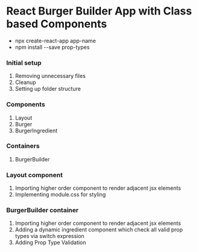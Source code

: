 # React Burger Builder App with Class based Components

- npx create-react-app app-name
- npm install --save prop-types

### Initial setup

1. Removing unnecessary files
2. Cleanup
3. Setting up folder structure

### Components

1. Layout
2. Burger
3. BurgerIngredient

### Containers

1. BurgerBuilder

### Layout component

1. Importing higher order component to render adjacent jsx elements
2. Implementing module.css for styling

### BurgerBuilder container

1. Importing higher order component to render adjacent jsx elements
2. Adding a dynamic ingredient component which check all valid prop types via switch expression
3. Adding Prop Type Validation
